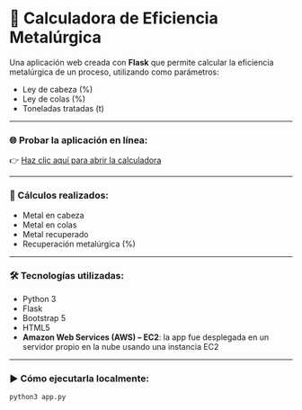 # 🧪 Calculadora de Eficiencia Metalúrgica

Una aplicación web creada con **Flask** que permite calcular la eficiencia metalúrgica de un proceso, utilizando como parámetros:

- Ley de cabeza (%)
- Ley de colas (%)
- Toneladas tratadas (t)

---

### 🌐 Probar la aplicación en línea:

👉 [Haz clic aquí para abrir la calculadora](http://3.16.29.91:5000)

---

### 🧮 Cálculos realizados:

- Metal en cabeza  
- Metal en colas  
- Metal recuperado  
- Recuperación metalúrgica (%)

---

### 🛠️ Tecnologías utilizadas:

- Python 3  
- Flask  
- Bootstrap 5  
- HTML5  
- **Amazon Web Services (AWS) – EC2**: la app fue desplegada en un servidor propio en la nube usando una instancia EC2

---

### ▶️ Cómo ejecutarla localmente:

```bash
python3 app.py
